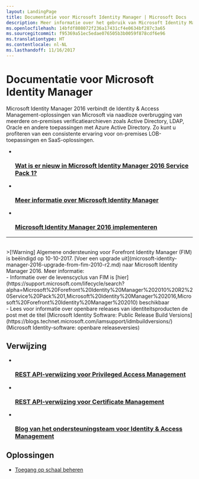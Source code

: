 ```yaml
---
layout: LandingPage
title: Documentatie voor Microsoft Identity Manager | Microsoft Docs
description: Meer informatie over het gebruik van Microsoft Identity Manager.
ms.openlocfilehash: 14bfdf808072f236a17431cf4e0634bf287c3a65
ms.sourcegitcommit: f95369a51ec5edae076505b3b0059f878cdf6e96
ms.translationtype: HT
ms.contentlocale: nl-NL
ms.lasthandoff: 11/16/2017
---
```

# <a name="microsoft-identity-manager-documentation"></a>Documentatie voor Microsoft Identity Manager

Microsoft Identity Manager 2016 verbindt de Identity & Access Management-oplossingen van Microsoft via naadloze overbrugging van meerdere on-premises verificatiearchieven zoals Active Directory, LDAP, Oracle en andere toepassingen met Azure Active Directory. Zo kunt u profiteren van een consistente ervaring voor on-premises LOB-toepassingen en SaaS-oplossingen.

<ul class="panelContent cardsFTitle">
    <li>
        <a href="/microsoft-identity-manager/microsoft-identity-manager-2016-sp1-release-notes">
        <div class="cardSize">
            <div class="cardPadding">
                <div class="card">
                    <div class="cardImageOuter">
                        <div class="cardImage">
                            <img src="/media/common/i_whats-new.svg" alt="" />
                        </div>
                    </div>
                    <div class="cardText">
                        <h3>Wat is er nieuw in Microsoft Identity Manager 2016 Service Pack 1?</h3>
                    </div>
                </div>
            </div>
        </div>
        </a>
    </li>
    <li>
        <a href="/microsoft-identity-manager/microsoft-identity-manager-2016">
        <div class="cardSize">
            <div class="cardPadding">
                <div class="card">
                    <div class="cardImageOuter">
                        <div class="cardImage">
                            <img src="/media/common/i_learn-about.svg" alt="" />
                        </div>
                    </div>
                    <div class="cardText">
                        <h3>Meer informatie over Microsoft Identity Manager</h3>                    </div>
                </div>
            </div>
        </div>
        </a>
    </li>
    <li>
        <a href="/microsoft-identity-manager/microsoft-identity-manager-deploy">
        <div class="cardSize">
            <div class="cardPadding">
                <div class="card">
                    <div class="cardImageOuter">
                        <div class="cardImage">
                            <img src="/media/common/deploy.svg" alt="" />
                        </div>
                    </div>
                    <div class="cardText">
                        <h3>Microsoft Identity Manager 2016 implementeren</h3>
                    </div>
                </div>
            </div>
        </div>
        </a>
    </li>
</ul>

---
<br>
>[!Warning]
Algemene ondersteuning voor Forefront Identity Manager (FIM) is beëindigd op 10-10-2017. [Voer een upgrade uit](microsoft-identity-manager-2016-upgrade-from-fim-2010-r2.md) naar Microsoft Identity Manager 2016. Meer informatie: </br>  - Informatie over de levenscyclus van FIM is [hier](https://support.microsoft.com/lifecycle/search?alpha=Microsoft%20Forefront%20Identity%20Manager%202010%20R2%20Service%20Pack%201,Microsoft%20Identity%20Manager%202016,Microsoft%20Forefront%20Identity%20Manager%202010) beschikbaar </br> - Lees voor informatie over openbare releases van identiteitsproducten de post met de titel [Microsoft Identity Software: Public Release Build Versions](https://blogs.technet.microsoft.com/iamsupport/idmbuildversions/) (Microsoft Identity-software: openbare releaseversies)

<h2>Verwijzing</h2>
<ul class="panelContent cardsFTitle">
    <li>
        <a href="/microsoft-identity-manager/reference/privileged-access-management-rest-api-reference">
        <div class="cardSize">
            <div class="cardPadding">
                <div class="card">
                    <div class="cardImageOuter">
                        <div class="cardImage">
                            <img src="/media/common/i_reference.svg" alt="" />
                        </div>
                    </div>
                    <div class="cardText">
                        <h3>REST API-verwijzing voor Privileged Access Management</h3>
                    </div>
                </div>
            </div>
        </div>
        </a>
    </li>
        <li>
        <a href="/microsoft-identity-manager/reference/certificate-management-rest-api-reference">
        <div class="cardSize">
            <div class="cardPadding">
                <div class="card">
                    <div class="cardImageOuter">
                        <div class="cardImage">
                            <img src="/media/common/i_reference.svg" alt="" />
                        </div>
                    </div>
                    <div class="cardText">
                        <h3>REST API-verwijzing voor Certificate Management</h3>
                    </div>
                </div>
            </div>
        </div>
        </a>
    </li>
    <li>
        <a href="https://blogs.technet.microsoft.com/iamsupport/">
        <div class="cardSize">
            <div class="cardPadding">
                <div class="card">
                    <div class="cardImageOuter">
                        <div class="cardImage">
                            <img src="/media/common/i_blog.svg" alt="" />
                        </div>
                    </div>
                    <div class="cardText">
                        <h3>Blog van het ondersteuningsteam voor Identity & Access Management</h3>
                    </div>
                </div>
            </div>
        </div>
        </a>
    </li>
</ul>

<h2>Oplossingen</h2>
<ul class="panelContent cardsW">
    <li>
        <div class="cardSize">
            <div class="cardPadding">
                <div class="card">
                    <div class="cardText">
                        <p><a href="/enterprise-mobility-security/solutions/manage-access-at-scale">Toegang op schaal beheren</a></p>
                    </div>
                </div>
            </div>
        </div>
    </li>
</ul>
